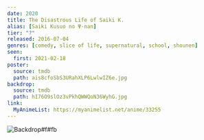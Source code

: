 ```yaml
---
date: 2020
title: The Disastrous Life of Saiki K.
alias: [Saiki Kusuo no Ψ-nan]
tier: "?"
released: 2016-07-04
genres: [comedy, slice of life, supernatural, school, shounen]
seen:
  first: 2021-02-18
poster:
  source: tmdb
  path: ais8cfoSbS3URahXLP6LwlwIZ6e.jpg
backdrop:
  source: tmdb
  path: hI76O9slOz3vPkhQWWQoN36WyhG.jpg
link:
  MyAnimeList: https://myanimelist.net/anime/33255
---
```


![Backdrop#f#fb](https://image.tmdb.org/t/p/w1280/8rO7i1rjAbBwzV6CJgkscbBVG2u.jpg "Source: TMDB")
